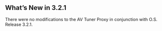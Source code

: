 ## What’s New in 3.2.1

There were no modifications to the AV Tuner Proxy in conjunction with O.S. Release 3.2.1.
